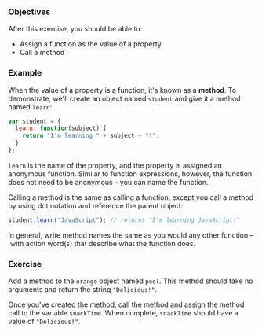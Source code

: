 <!--{ ids:[179], language:'JavaScript', type:'workshop', order: 5, name:'Methods', description:'Even functions can be a value' }-->

### Objectives

After this exercise, you should be able to:

- Assign a function as the value of a property
- Call a method

### Example

When the value of a property is a function, it's known as a __method__. To demonstrate, we'll create an object named `student` and give it a method named `learn`:

```js
var student = {
  learn: function(subject) {
    return "I'm learning " + subject + "!";
  }
};
```

`learn` is the name of the property, and the property is assigned an anonymous function. Similar to function expressions, however, the function does not need to be anonymous – you can name the function.

Calling a method is the same as calling a function, except you call a method by using dot notation and reference the parent object:

```js
student.learn("JavaScript"); // returns "I'm learning JavaScript!"
```

In general, write method names the same as you would any other function – with action word(s) that describe what the function does.

### Exercise

Add a method to the `orange` object named `peel`. This method should take no arguments and return the string `"Delicious!"`.

Once you've created the method, call the method and assign the method call to the variable `snackTime`. When complete, `snackTime` should have a value of `"Delicious!"`.
